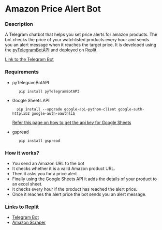 # Amazon Price Alert Bot

### Description
A Telegram chatbot that helps you set price alerts for amazon products. The bot checks the price of your watchlisted products every hour and sends you an alert message when it reaches the target price. It is developed using the [pyTelegramBotAPI](https://github.com/eternnoir/pyTelegramBotAPI) and deployed on Replit.<br> 

[Link to the Telegram Bot](https://telegram.me/PriceA1ertBot)


### Requirements
* pyTelegramBotAPI

    ```
       pip install pyTelegramBotAPI
    ```
* Google Sheets API

    ```
      pip install --upgrade google-api-python-client google-auth-httplib2 google-auth-oauthlib
    ```
  [Refer this page on how to get the api key for Google Sheets](https://developers.google.com/sheets/api/guides/authorizing)
* gspread

    ```
       pip install gspread
    ```
### How it works?
* You send an Amazon URL to the bot
* It checks whether it is a valid Amazon product URL.
* Then it asks you for a price alert.
* Finally using the Google Sheets API it adds the details of your product to an excel sheet.
* It checks every hour if the product has reached the alert price.
* Once it reaches the alert price the bot sends you an alert message.

### Links to Replit
* [Telegram Bot](https://replit.com/@RittikBasu/amazonPriceAlertp1)
* [Amazon Scraper](https://replit.com/@RittikBasu/amazonPriceAlertp2)
